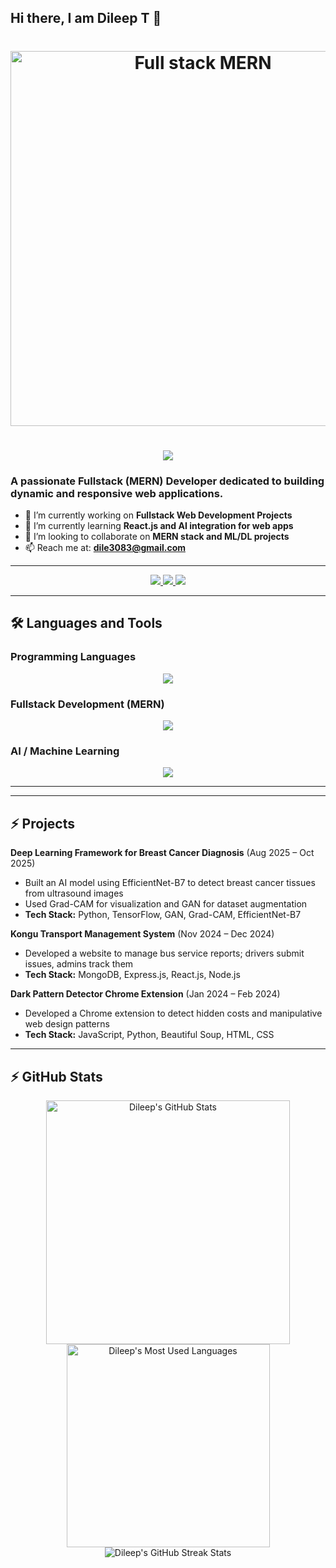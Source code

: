 ## Hi there, I am Dileep T 👋  

<h1 align="center">
  <img width="600" src="https://www.ducatindia.com/_next/image?url=https%3A%2F%2Fadmin.ducatindia.com%2Fblog%2F1741004135014create%20me%20a%20image%20for%20what+is+mern%20stack%20%20developer+with+background+color+of+royal+blue%20and%20white%20%20(1).jpg&w=1920&q=75" alt="Full stack MERN">
</h1>

<h1 align="center">
  <img src="https://readme-typing-svg.herokuapp.com/?font=Inter&size=48&center=true&vCenter=true&width=500&height=70&color=4493F8&duration=4000&lines=Hi+There!+👋;+I'm+DILEEP;+Fullstack+Developer" />
</h1>

### A passionate Fullstack (MERN) Developer dedicated to building dynamic and responsive web applications.  

- 🔭 I’m currently working on **Fullstack Web Development Projects**  
- 🌱 I’m currently learning **React.js and AI integration for web apps**  
- 👯 I’m looking to collaborate on **MERN stack and ML/DL projects**  
- 📫 Reach me at: **dile3083@gmail.com**  

---

<div align="center">
  <a href="mailto:dile3083@gmail.com">
    <img src="https://img.shields.io/badge/Gmail-333333?style=for-the-badge&logo=gmail&logoColor=red" />
  </a>
  <a href="https://www.linkedin.com/in/dileep2202/" target="_blank">
    <img src="https://img.shields.io/badge/LinkedIn-0077B5?style=for-the-badge&logo=linkedin&logoColor=white" />
  </a>
  <a href="https://github.com/dileept2202" target="_blank">
    <img src="https://img.shields.io/badge/GitHub-181717?style=for-the-badge&logo=github&logoColor=white" />
  </a>
</div>

---

## 🛠 Languages and Tools

### Programming Languages
<p align="center">
  <img src="https://skillicons.dev/icons?i=java,c,python,js" />
</p>

### Fullstack Development (MERN)
<p align="center">
  <img src="https://skillicons.dev/icons?i=html,css,mysql,react,mongodb,nodejs" />
</p>

### AI / Machine Learning
<p align="center">
  <img src="https://skillicons.dev/icons?i=tensorflow,opencv,pytorch,pandas" />
</p>

---
 

---

## ⚡ Projects

**Deep Learning Framework for Breast Cancer Diagnosis** (Aug 2025 – Oct 2025)  
- Built an AI model using EfficientNet-B7 to detect breast cancer tissues from ultrasound images  
- Used Grad-CAM for visualization and GAN for dataset augmentation  
- **Tech Stack:** Python, TensorFlow, GAN, Grad-CAM, EfficientNet-B7  

**Kongu Transport Management System** (Nov 2024 – Dec 2024)  
- Developed a website to manage bus service reports; drivers submit issues, admins track them  
- **Tech Stack:** MongoDB, Express.js, React.js, Node.js  

**Dark Pattern Detector Chrome Extension** (Jan 2024 – Feb 2024)  
- Developed a Chrome extension to detect hidden costs and manipulative web design patterns  
- **Tech Stack:** JavaScript, Python, Beautiful Soup, HTML, CSS  

---

## ⚡ GitHub Stats

<div align="center">
  <img width="390" src="https://github-readme-stats.vercel.app/api?username=dileept2202&theme=transparent&count_private=true&show_icons=true&rank_icon=github&locale=en" alt="Dileep's GitHub Stats" />
  <img width="325" src="https://github-readme-stats.vercel.app/api/top-langs?username=dileept2202&theme=transparent&layout=donut&hide=css&langs_count=8&border_radius=10&show_icons=true&locale=en" alt="Dileep's Most Used Languages" />
</div>

<div align="center">
  <img src="https://github-readme-streak-stats.herokuapp.com/?user=dileept2202&theme=transparent&hide_border=false&fire=DD2727&currStreakLabel=DD2727&currStreakNum=DD2727&sideNums=5FCDD9" alt="Dileep's GitHub Streak Stats" />
</div>
